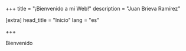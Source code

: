 +++
title = "¡Bienvenido a mi Web!"
description = "Juan Brieva Ramírez"

[extra]
head_title = "Inicio"
lang = "es"

+++

Bienvenido